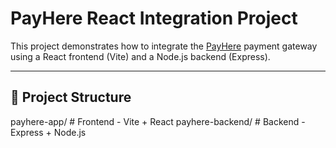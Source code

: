 # PayHere React Integration Project

This project demonstrates how to integrate the [PayHere](https://www.payhere.lk) payment gateway using a React frontend (Vite) and a Node.js backend (Express).

---

## 📁 Project Structure
payhere-app/ # Frontend - Vite + React
payhere-backend/ # Backend - Express + Node.js


